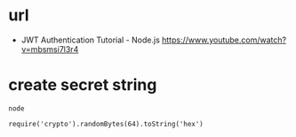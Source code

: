 # url

- JWT Authentication Tutorial - Node.js
  https://www.youtube.com/watch?v=mbsmsi7l3r4

# create secret string

```
node

require('crypto').randomBytes(64).toString('hex')
```
